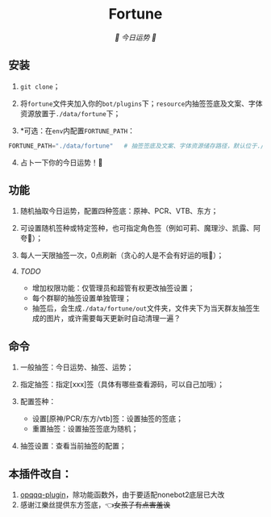 <div align="center">

# Fortune

<!-- prettier-ignore-start -->
<!-- markdownlint-disable-next-line MD036 -->
_🙏 今日运势 🙏_
<!-- prettier-ignore-end -->

</div>
</p>

## 安装

1. `git clone`；

2. 将`fortune`文件夹加入你的`bot/plugins`下；`resource`内抽签签底及文案、字体资源放置于`./data/fortune`下；

3. *可选：在`env`内配置`FORTUNE_PATH`：

```python
FORTUNE_PATH="./data/fortune"   # 抽签签底及文案、字体资源储存路径，默认位于./data/fortune
```

4. 占卜一下你的今日运势！🎉

## 功能

1. 随机抽取今日运势，配置四种签底：原神、PCR、VTB、东方；

2. 可设置随机签种或特定签种，也可指定角色签（例如可莉、魔理沙、凯露、阿夸🥰）；

3. 每人一天限抽签一次，0点刷新（贪心的人是不会有好运的哦🤗）；

4. *TODO* 
   - 增加权限功能：仅管理员和超管有权更改抽签设置；
   - 每个群聊的抽签设置单独管理；
   - 抽签后，会生成`./data/fortune/out`文件夹，文件夹下为当天群友抽签生成的图片，或许需要每天更新时自动清理一遍？

## 命令

1. 一般抽签：今日运势、抽签、运势；
2. 指定抽签：指定[xxx]签（具体有哪些查看源码，可以自己加哦）；
3. 配置签种：
   - 设置[原神/PCR/东方/vtb]签：设置抽签的签底；
   - 重置抽签：设置抽签签底为随机；

4. 抽签设置：查看当前抽签的配置；

## 本插件改自：

1. [opqqq-plugin](https://github.com/opq-osc/opqqq-plugin)，除功能函数外，由于要适配nonebot2底层已大改
2. 感谢江樂丝提供东方签底，:point_left:~~女孩子有点害羞诶~~
